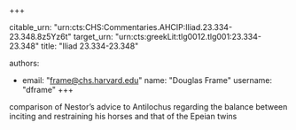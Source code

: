 +++


citable_urn: "urn:cts:CHS:Commentaries.AHCIP:Iliad.23.334-23.348.8z5Yz6t"
target_urn: "urn:cts:greekLit:tlg0012.tlg001:23.334-23.348"
title: "Iliad 23.334-23.348"

authors:
- email: "frame@chs.harvard.edu"
  name: "Douglas Frame"
  username: "dframe"
+++

<p>comparison of Nestor’s advice to Antilochus regarding the balance between inciting and restraining his horses and that of the Epeian twins</p>
